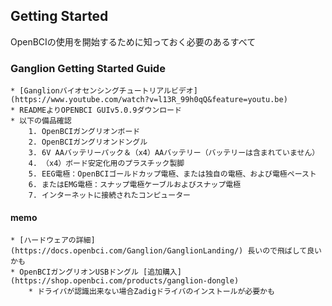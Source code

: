
## Getting Started

OpenBCIの使用を開始するために知っておく必要のあるすべて

### Ganglion Getting Started Guide

	* [Ganglionバイオセンシングチュートリアルビデオ](https://www.youtube.com/watch?v=l13R_99h0qQ&feature=youtu.be)
	* READMEよりOPENBCI GUIv5.0.9ダウンロード
	* 以下の備品確認
		1. OpenBCIガングリオンボード
		2. OpenBCIガングリオンドングル
		3. 6V AAバッテリーパック＆（x4）AAバッテリー（バッテリーは含まれていません）
		4. （x4）ボード安定化用のプラスチック製脚
		5. EEG電極：OpenBCIゴールドカップ電極、または独自の電極、および電極ペースト
		6. またはEMG電極：スナップ電極ケーブルおよびスナップ電極
		7. インターネットに接続されたコンピューター
	
#### memo
	* [ハードウェアの詳細](https://docs.openbci.com/Ganglion/GanglionLanding/) 長いので飛ばして良いかも
	* OpenBCIガングリオンUSBドングル [追加購入](https://shop.openbci.com/products/ganglion-dongle)
		* ドライバが認識出来ない場合Zadigドライバのインストールが必要かも
	
